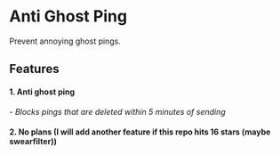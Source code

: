 # Anti Ghost Ping
Prevent annoying ghost pings.

## Features 
#### 1. Anti ghost ping
 *- Blocks pings that are deleted within 5 minutes of sending*
#### 2. No plans (I will add another feature if this repo hits 16 stars (maybe swearfilter))
